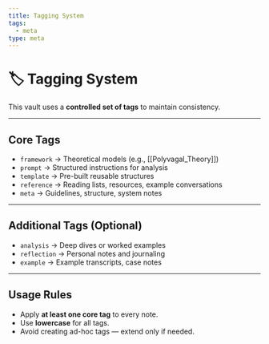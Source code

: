 ```yaml
---
title: Tagging System
tags:
  - meta
type: meta
---
```


<!-- @format -->

# 🏷 Tagging System

This vault uses a **controlled set of tags** to maintain consistency.

---

## Core Tags

- `framework` → Theoretical models (e.g., [[Polyvagal_Theory]])
- `prompt` → Structured instructions for analysis
- `template` → Pre-built reusable structures
- `reference` → Reading lists, resources, example conversations
- `meta` → Guidelines, structure, system notes

---

## Additional Tags (Optional)

- `analysis` → Deep dives or worked examples
- `reflection` → Personal notes and journaling
- `example` → Example transcripts, case notes

---

## Usage Rules

- Apply **at least one core tag** to every note.
- Use **lowercase** for all tags.
- Avoid creating ad-hoc tags — extend only if needed.
